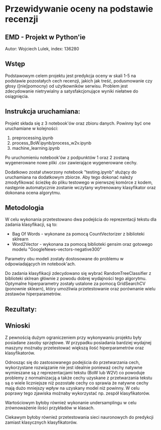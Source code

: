 # Przewidywanie oceny na podstawie recenzji

## EMD - Projekt w Python'ie

Autor: Wojciech Lulek, index: 136280

## Wstęp

Podstawowym celem projektu jest predykcja oceny w skali 1-5 na podstawie pozostałych cech recenzji, jakich jak treść,
podusmowanie czy głosy ([nie]pomocny) od użytkowników serwisu. Problem jest zdecydowanie nietrywialny a
satysfakcjonujące wyniki niełatwe do osiągnięcia.

## Instrukcja uruchamiana:

Projekt składa się z 3 notebook'ów oraz zbioru danych. Powinny być one uruchamiane w kolejności:

1. preprocessing.ipynb
2. process_BoW.ipynb/process_w2v.ipynb
3. machine_learning.ipynb

Po uruchomieniu notebook'ów z podpunktów 1 oraz 2 zostaną wygenerowane nowe pliki .csv zawierające wygenerowane cechy.

Dodatkowo został utworzony notebook "testing.ipynb" służący do uruchamiana na dodatkowym zbiorze. Aby tego dokonać
należy zmodyfikować ścieżkę do pliku testowego w pierwszej komórce z kodem, następnie automatycznie zostanie wczytany
wytrenowany klasyfikator oraz dokonana ocena algorytmu.

## Metodologia

W celu wykonania przetestowano dwa podejścia do reprezentacji tekstu dla zadania klasyfikacji, są to:

* Bag Of Words - wykonane za pomocą CountVectorizer z biblioteki sklrearn
* Word2Vector - wykonana za pomocą biblioteki gensim oraz gotowego modelu "GoogleNews-vectors-negative300"

Parametry obu modeli zostały dostosowane do problemu w odpowiadających im notebook'ach.

Do zadania klasyfikacji zdecydowano się wybrać RandomTreeClassifier z biblioteki sklrean głównie z powodu dobrej
wydajności tego algorytmu. Optymalne hiperparametry zostały ustalone za pomocą GridSearchCV (ponownie sklearn), który
umożliwia przetestowanie oraz porównanie wielu zestawów hiperparametrów.

## Rezultaty:

## Wnioski

Z pewnością dużym ograniczeniem przy wykonywaniu projektu były posiadane zasoby sprzętowe. W przypadku posiadania
bardziej wydajnej maszyny możnaby przetestować większą ilość hiperparametrów oraz klasyfikatorów.

Odnosząc się do zastosowanego podejścia do przetwarzania cech, wykorzystane rozwiązanie nie jest idealnie ponieważ cechy
natywne wymieszane są z reprezentacjami tekstu (BoW lub W2V) co powoduje problemy z normalnizacją a także cechy uzyskane
z przetwarzania tekstu są o wiele liczniejsze niż pozostałe cechy co sprawia że natywne cechy mają dużo mniejszy wpływ
na uzyskany model niż powinny. W celu poprawy tego zjawiska możnaby wykorzystać np. zespół klasyfikatorów.

Wartościowym byłoby również wykonanie undersamplingu w celu zrównoważenie ilości przykładów w klasach.

Ciekawym byłoby również przetestowania sieci nauronowych do predykcji zamiast klasycznych klasyfikatorów.

